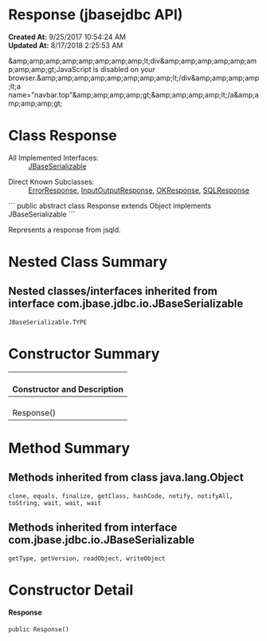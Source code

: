 # Response (jbasejdbc API)

**Created At:** 9/25/2017 10:54:24 AM  
**Updated At:** 8/17/2018 2:25:53 AM  

<script type="text/javascript"><!--
    try {
        if (location.href.indexOf('is-external=true') == -1) {
            parent.document.title="Response (jbasejdbc   API)";
        }
    }
    catch(err) {
    }
//--></script><noscript>&amp;amp;amp;amp;amp;amp;amp;amp;amp;lt;div&amp;amp;amp;amp;amp;amp;amp;amp;amp;gt;JavaScript is disabled on your browser.&amp;amp;amp;amp;amp;amp;amp;amp;amp;lt;/div&amp;amp;amp;amp;amp;lt;a name="navbar.top"&amp;amp;amp;amp;amp;gt;&amp;amp;amp;amp;amp;lt;/a&amp;amp;amp;amp;amp;gt;</noscript>
# Class Response


<dt>All Implemented Interfaces:</dt><dd><a href="/39232-io/com_jbase_jdbc_io_jbaseserializable" title="interface in com.jbase.jdbc.io">JBaseSerializable</a></dd>

<dl><dt>Direct Known Subclasses:</dt><dd><a href="../../../../com/jbase/jdbc/io/Error/39232-io/com_jbase_jdbc_io_Response" title="class in com.jbase.jdbc.io">ErrorResponse</a>, <a href="../../../../com/jbase/jdbc/protocol/InputOutput/39232-io/com_jbase_jdbc_io_Response" title="class in com.jbase.jdbc.protocol">InputOutputResponse</a>, <a href="../../../../com/jbase/jdbc/io/OK/39232-io/com_jbase_jdbc_io_Response" title="class in com.jbase.jdbc.io">OKResponse</a>, <a href="../../../../com/jbase/jdbc/protocol/SQL/39232-io/com_jbase_jdbc_io_Response" title="class in com.jbase.jdbc.protocol">SQLResponse</a></dd></dl>
```
public abstract class Response
extends Object
implements JBaseSerializable
```

Represents a response from jsqld.



# 

# 


# Nested Class Summary

<!--   -->

## Nested classes/interfaces inherited from interface com.jbase.jdbc.io.JBaseSerializable
`JBaseSerializable.TYPE`

# 

# 


# Constructor Summary

| <br>Constructor and Description<br> |
| --- |
| <br>Response()<br> |


<!--   -->

# 


# Method Summary

<!--   -->

## Methods inherited from class java.lang.Object
`clone, equals, finalize, getClass, hashCode, notify, notifyAll, toString, wait, wait, wait`





<!--   -->

## Methods inherited from interface com.jbase.jdbc.io.JBaseSerializable
`getType, getVersion, readObject, writeObject`

<!-- ========= CONSTRUCTOR DETAIL ======== -->

<!--   -->

# 


# Constructor Detail
<!--   -->
#### **Response**

```
public Response()
```
<!-- ========= END OF CLASS DATA ========= --><!-- ======= START OF BOTTOM NAVBAR ====== -->
<!--   -->


